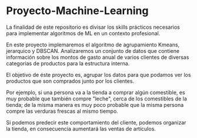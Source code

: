 # Proyecto-Machine-Learning

La finalidad de este repositorio es divisar los skills prácticos necesarios para implementar algoritmos de ML en un contexto profesional.

En este proyecto implemaremos el algoritmo de agrupamiento Kmeans, jerarquico y DBSCAN. Analizaremos un conjunto de datos que contiene información sobre los montos de gasto anual de varios clientes de diversas categorias de productos para la estructura interna.

El objetivo de éste proyecto es, agrupar los datos para que podamos ver los productos que son comprados junto por los clientes.

Por ejemplo, si una persona va a la tienda a comprar algún comestible, es muy probable que también compre "leche", cerca de los comestibles de la tienda; de la misma manera es muy poco probable que la misma persona compre las verduras frescas al mismo tiempo.

Si podemos predecir este comportamiento del cliente, podemos organizar la tienda, en consecuencia aumentará las ventas de artículos.


